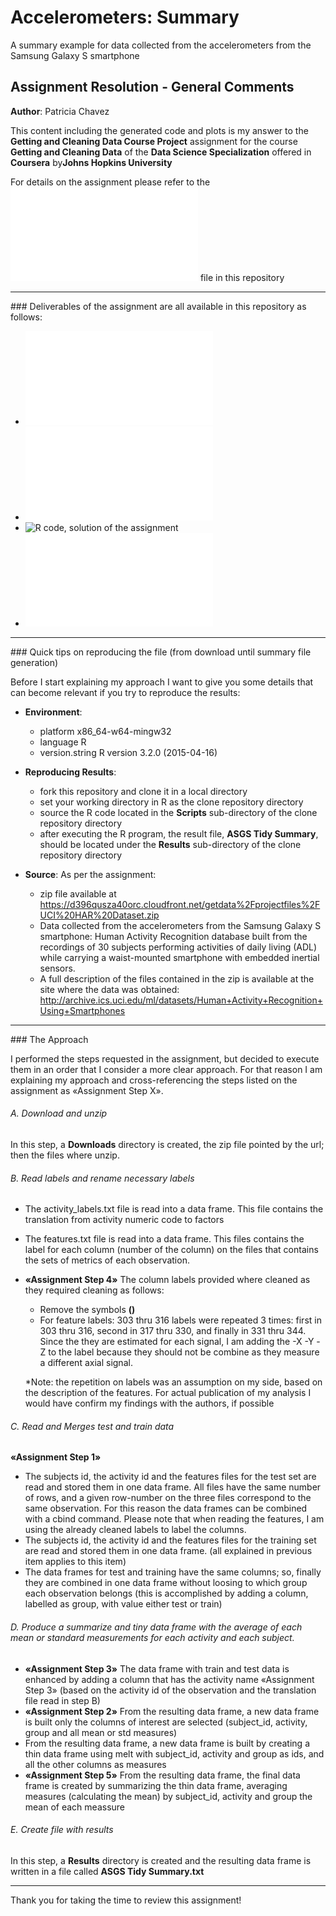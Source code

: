 # Accelerometers: Summary
A summary example for data collected from the accelerometers from the Samsung Galaxy S smartphone

## Assignment Resolution - General Comments

<b>Author</b>: Patricia Chavez

This content including the generated code and plots is my answer to the <b>Getting and Cleaning Data Course Project</b> assignment for the course <b>Getting and Cleaning Data</b>
of the <b>Data Science Specialization</b> offered in <b>Coursera</b> by<b>Johns Hopkins University</b>

For details on the assignment please refer to the ![Assignment.md](Assignment.md) file in this repository

<hr>
### Deliverables of the assignment are all available in this repository as follows:

* ![README.md](README.md) 
* ![CodeBook.md](CodeBook.md) 
* ![R code, solution of the assignment](Scripts/downloadAndRead.R) 
* ![Test file with results](Results/ASGS%20Tidy%20Summary.txt)


<hr>
### Quick tips on reproducing the file (from download until summary file generation)

Before I start explaining my approach I want to give you some details that can become relevant if you try to reproduce the results:

* <b>Environment</b>:                                  
     * platform       x86_64-w64-mingw32          
     * language       R                           
     * version.string R version 3.2.0 (2015-04-16)

* <b>Reproducing Results</b>:
     * fork this repository and clone it in a local directory
	 * set your working directory in R as the clone repository directory
	 * source the R code located in the <b>Scripts</b> sub-directory of the clone repository directory
	 * after executing the R program, the result file, <b>ASGS Tidy Summary</b>, should be located under the <b>Results</b> sub-directory of the clone repository directory

* <b>Source</b>: As per the assignment:
     * zip file available at https://d396qusza40orc.cloudfront.net/getdata%2Fprojectfiles%2FUCI%20HAR%20Dataset.zip 
	 * Data collected from the accelerometers from the Samsung Galaxy S smartphone:  Human Activity Recognition database built from the recordings of 30 subjects performing activities of daily living (ADL) while carrying a waist-mounted smartphone with embedded inertial sensors.
	 * A full description of the files contained in the zip is available at the site where the data was obtained: http://archive.ics.uci.edu/ml/datasets/Human+Activity+Recognition+Using+Smartphones
	 
<hr>
### The Approach

I performed the steps requested in the assignment, but decided to execute them in an order that I consider a more clear approach.  For that reason I am explaining my approach and cross-referencing the steps listed on the assignment as «Assignment Step X».

###### A. Download and unzip
In this step, a <b>Downloads</b> directory is created, the zip file pointed by the url; then the files where unzip.

###### B. Read labels and rename necessary labels
* The activity_labels.txt file is read into a data frame.  This file contains the translation from activity numeric code to factors
* The features.txt file is read into a data frame.  This files contains the label for each column (number of the column) on the files that contains the sets of metrics of each observation.
* <b>«Assignment Step 4»</b> The column labels provided where cleaned as they required cleaning as follows:
     * Remove the symbols <b>()</b>
	 * For feature labels: 303 thru 316 labels were repeated 3 times: first in 303 thru 316, second in 317 thru 330, and finally in 331 thru 344.  Since the they are estimated for each signal, I am adding the -X -Y -Z to the label because they should not be combine as they measure a different axial signal.
	 
	 *Note: the repetition on labels was an assumption on my side, based on the description of the features.  For actual publication of my analysis I would have confirm my findings with the authors, if possible
	 
###### C. Read and Merges test and train data
<b>«Assignment Step 1»</b>
* The subjects id, the activity id and the features files for the test set are read and stored them in one data frame. All files have the same number of rows, and a given row-number on the three files correspond to the same observation.  For this reason the data frames can be combined with a cbind command.  Please note that when reading the features, I am using the already cleaned labels to label the columns.
* The subjects id, the activity id and the features files for the training set are read and stored them in one data frame. (all explained in previous item applies to this item)
* The data frames for test and training have the same columns; so, finally they are combined in one data frame without loosing to which group each observation belongs (this is accomplished by adding a column, labelled as group,  with value either test or train)  


###### D.  Produce a summarize and tiny data frame with the average of each mean or standard measurements for each activity and each subject.
* <b>«Assignment Step 3»</b> The data frame with train and test data is enhanced by adding a column that has the activity name «Assignment Step 3» (based on the activity id of the observation and the translation file read in step B)
* <b>«Assignment Step 2»</b> From the resulting data frame, a new data frame is built only the columns of interest are selected (subject_id, activity, group and all mean or std measures) 
* From the resulting data frame, a new data frame is built by creating a thin data frame using melt with subject_id, activity and group as ids, and all the other columns as measures
* <b>«Assignment Step 5»</b> From the resulting data frame, the final data frame is created by summarizing the thin data frame, averaging measures (calculating the mean) by subject_id, activity and group the mean of each meassure

###### E. Create file with results
In this step, a <b>Results</b> directory is created and the resulting data frame is written in a file called <b>ASGS Tidy Summary.txt</b>

<hr>
Thank you for taking the time to review this assignment!